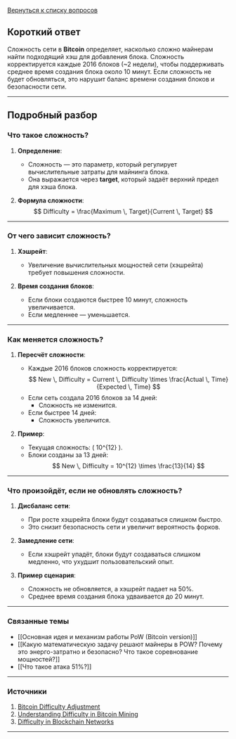 [Вернуться к списку вопросов](3.%20Список%20вопросов)
## Короткий ответ

Сложность сети в **Bitcoin** определяет, насколько сложно майнерам найти подходящий хэш для добавления блока. Сложность корректируется каждые 2016 блоков (~2 недели), чтобы поддерживать среднее время создания блока около 10 минут. Если сложность не будет обновляться, это нарушит баланс времени создания блоков и безопасности сети.

---

## Подробный разбор

### Что такое сложность?

1. **Определение**:
   - Сложность — это параметр, который регулирует вычислительные затраты для майнинга блока.
   - Она выражается через **target**, который задаёт верхний предел для хэша блока.

2. **Формула сложности**:
   $$
   Difficulty = \frac{Maximum \, Target}{Current \, Target}
   $$

---

### От чего зависит сложность?

1. **Хэшрейт**:
   - Увеличение вычислительных мощностей сети (хэшрейта) требует повышения сложности.

2. **Время создания блоков**:
   - Если блоки создаются быстрее 10 минут, сложность увеличивается.
   - Если медленнее — уменьшается.

---

### Как меняется сложность?

1. **Пересчёт сложности**:
   - Каждые 2016 блоков сложность корректируется:
     $$
     New \, Difficulty = Current \, Difficulty \times \frac{Actual \, Time}{Expected \, Time}
     $$
   - Если сеть создала 2016 блоков за 14 дней:
     - Сложность не изменится.
   - Если быстрее 14 дней:
     - Сложность увеличится.

2. **Пример**:
   - Текущая сложность: \( 10^{12} \).
   - Блоки созданы за 13 дней:
     $$
     New \, Difficulty = 10^{12} \times \frac{13}{14}
     $$

---

### Что произойдёт, если не обновлять сложность?

1. **Дисбаланс сети**:
   - При росте хэшрейта блоки будут создаваться слишком быстро.
   - Это снизит безопасность сети и увеличит вероятность форков.

2. **Замедление сети**:
   - Если хэшрейт упадёт, блоки будут создаваться слишком медленно, что ухудшит пользовательский опыт.

3. **Пример сценария**:
   - Сложность не обновляется, а хэшрейт падает на 50%.
   - Среднее время создания блока удваивается до 20 минут.

---

### Связанные темы

- [[Основная идея и механизм работы PoW (Bitcoin version)]]
- [[Какую математическую задачу решают майнеры в POW? Почему это энерго-затратно и безопасно? Что такое соревнование мощностей?]]
- [[Что такое атака 51%?]]

---

### Источники

1. [Bitcoin Difficulty Adjustment](https://en.bitcoin.it/wiki/Difficulty)
2. [Understanding Difficulty in Bitcoin Mining](https://www.coindesk.com/learn/what-is-bitcoin-difficulty/)
3. [Difficulty in Blockchain Networks](https://blockgeeks.com/introduction-to-bitcoin-mining-difficulty/)

---
